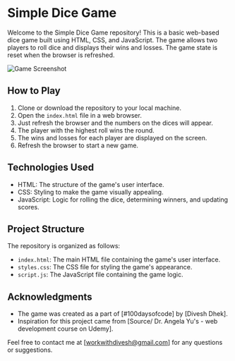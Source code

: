 # Simple Dice Game

Welcome to the Simple Dice Game repository! This is a basic web-based dice game built using HTML, CSS, and JavaScript. The game allows two players to roll dice and displays their wins and losses. The game state is reset when the browser is refreshed.

![Game Screenshot](screenshot.png)

## How to Play

1. Clone or download the repository to your local machine.
2. Open the `index.html` file in a web browser.
3. Just refresh the browser and the numbers on the dices will appear.
4. The player with the highest roll wins the round.
5. The wins and losses for each player are displayed on the screen.
6. Refresh the browser to start a new game.

## Technologies Used

- HTML: The structure of the game's user interface.
- CSS: Styling to make the game visually appealing.
- JavaScript: Logic for rolling the dice, determining winners, and updating scores.

## Project Structure

The repository is organized as follows:

- `index.html`: The main HTML file containing the game's user interface.
- `styles.css`: The CSS file for styling the game's appearance.
- `script.js`: The JavaScript file containing the game logic.

## Acknowledgments

- The game was created as a part of [#100daysofcode] by [Divesh Dhek].
- Inspiration for this project came from [Source/ Dr. Angela Yu's - web development course on Udemy].

Feel free to contact me at [workwithdivesh@gmail.com] for any questions or suggestions.

